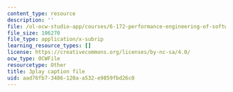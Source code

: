 ```yaml
---
content_type: resource
description: ''
file: /ol-ocw-studio-app/courses/6-172-performance-engineering-of-software-systems-fall-2018/aad76fb73486120aa532e9859fbd26c0_5sZo3SrLrGA.srt
file_size: 106270
file_type: application/x-subrip
learning_resource_types: []
license: https://creativecommons.org/licenses/by-nc-sa/4.0/
ocw_type: OCWFile
resourcetype: Other
title: 3play caption file
uid: aad76fb7-3486-120a-a532-e9859fbd26c0
---
```

